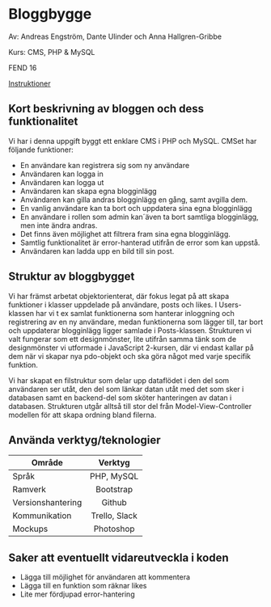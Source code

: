 
# Bloggbygge


Av: Andreas Engström, Dante Ulinder och Anna Hallgren-Gribbe

Kurs: CMS, PHP & MySQL
 
FEND 16

[Instruktioner](https://github.com/FEND16/cms-php-mysql/blob/master/group_assignment_simple_cms.md)


## Kort beskrivning av bloggen och dess funktionalitet

Vi har i denna uppgift byggt ett enklare CMS i PHP och MySQL. CMSet har följande funktioner:

* En användare kan registrera sig som ny användare
* Användaren kan logga in
* Användaren kan logga ut
* Användaren kan skapa egna blogginlägg
* Användaren kan gilla andras blogginlägg en gång, samt avgilla dem.
* En vanlig användare kan ta bort och uppdatera sina egna blogginlägg
* En användare i rollen som admin kan´även ta bort samtliga blogginlägg, men inte ändra andras.
* Det finns även möjlighet att filtrera fram sina egna blogginlägg.
* Samtlig funktionalitet är error-hanterad utifrån de error som kan uppstå. 
* Användaren kan ladda upp en bild till sin post.


## Struktur av bloggbygget

Vi har främst arbetat objektorienterat, där fokus legat på att skapa funktioner i klasser uppdelade på användare, posts och likes. I Users-klassen har vi t ex samlat funktionerna som hanterar inloggning och registrering av en ny användare, medan funktionerna som lägger till, tar bort och uppdaterar blogginlägg ligger samlade i Posts-klassen. Strukturen vi valt fungerar som ett designmönster, lite utifrån samma tänk som de designmönster vi utformade i JavaScript 2-kursen, där vi endast kallar på dem när vi skapar nya pdo-objekt och ska göra något med varje specifik funktion. 

Vi har skapat en filstruktur som delar upp dataflödet i den del som användaren ser utåt, den del som länkar datan utåt med det som sker i databasen samt en backend-del som sköter hanteringen av datan i databasen. Strukturen utgår alltså till stor del från Model-View-Controller modellen för att skapa ordning bland filerna.


## Använda verktyg/teknologier

| Område        	| Verktyg       |
| ---------------- 	|:-------------:|
| Språk         	| PHP, MySQL    | 
| Ramverk       	| Bootstrap     | 
| Versionshantering | Github        | 
| Kommunikation     | Trello, Slack | 
| Mockups		    | Photoshop     |  




## Saker att eventuellt vidareutveckla i koden

* Lägga till möjlighet för användaren att kommentera
* Lägga till en funktion som räknar likes
* Lite mer fördjupad error-hantering





